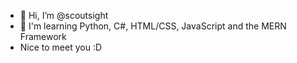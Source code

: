 - 👋 Hi, I’m @scoutsight
- 👀 I'm learning Python, C#, HTML/CSS, JavaScript and the MERN Framework
- Nice to meet you :D

<!---
scoutsight/scoutsight is a ✨ special ✨ repository because its `README.md` (this file) appears on your GitHub profile.
You can click the Preview link to take a look at your changes.
--->
